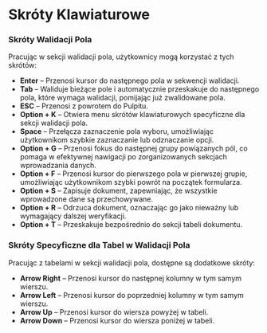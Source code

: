 # Skróty Klawiaturowe

### Skróty Walidacji Pola

Pracując w sekcji walidacji pola, użytkownicy mogą korzystać z tych skrótów:

* **Enter** – Przenosi kursor do następnego pola w sekwencji walidacji.
* **Tab** – Waliduje bieżące pole i automatycznie przeskakuje do następnego pola, które wymaga walidacji, pomijając już zwalidowane pola.
* **ESC** – Przenosi z powrotem do Pulpitu.
* **Option + K** – Otwiera menu skrótów klawiaturowych specyficzne dla sekcji walidacji pola.
* **Space** – Przełącza zaznaczenie pola wyboru, umożliwiając użytkownikom szybkie zaznaczanie lub odznaczanie opcji.
* **Option + G** – Przenosi fokus do następnej grupy powiązanych pól, co pomaga w efektywnej nawigacji po zorganizowanych sekcjach wprowadzania danych.
* **Option + F** – Przenosi kursor do pierwszego pola w pierwszej grupie, umożliwiając użytkownikom szybki powrót na początek formularza.
* **Option + S** – Zapisuje dokument, zapewniając, że wszystkie wprowadzone dane są przechowywane.
* **Option + R** – Odrzuca dokument, oznaczając go jako nieważny lub wymagający dalszej weryfikacji.
* **Option + T** – Przeskakuje bezpośrednio do sekcji tabeli dokumentu.

### Skróty Specyficzne dla Tabel w Walidacji Pola

Pracując z tabelami w sekcji walidacji pola, dostępne są dodatkowe skróty:

* **Arrow Right** – Przenosi kursor do następnej kolumny w tym samym wierszu.
* **Arrow Left** – Przenosi kursor do poprzedniej kolumny w tym samym wierszu.
* **Arrow Up** – Przenosi kursor do wiersza powyżej w tabeli.
* **Arrow Down** – Przenosi kursor do wiersza poniżej w tabeli.
